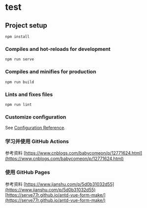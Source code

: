 # test

## Project setup
```
npm install
```

### Compiles and hot-reloads for development
```
npm run serve
```

### Compiles and minifies for production
```
npm run build
```

### Lints and fixes files
```
npm run lint
```

### Customize configuration
See [Configuration Reference](https://cli.vuejs.org/config/).

### 学习并使用 GitHub Actions
参考资料
[https://www.cnblogs.com/babycomeon/p/12771624.html](https://www.cnblogs.com/babycomeon/p/12771624.html)

### 使用 GitHub Pages
参考资料
[https://www.jianshu.com/p/5d0b31032d55](https://www.jianshu.com/p/5d0b31032d55)
[https://serve77r.github.io/antd-vue-form-make/](https://serve77r.github.io/antd-vue-form-make/)
